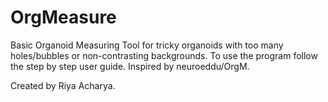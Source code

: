 # OrgMeasure
Basic Organoid Measuring Tool for tricky organoids with too many holes/bubbles or non-contrasting backgrounds. 
To use the program follow the step by step user guide. 
Inspired by neuroeddu/OrgM.

Created by Riya Acharya. 
